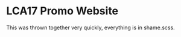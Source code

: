 LCA17 Promo Website
===================

This was thrown together very quickly, everything is in shame.scss.
